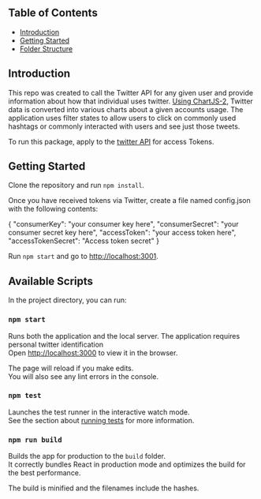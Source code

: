 

## Table of Contents

- [Introduction](#introduction)
- [Getting Started](#getting-started)
- [Folder Structure](#folder-structure)

## Introduction

This repo was created to call the Twitter API for any given user and provide information about how that individual uses twitter.  [Using ChartJS-2](https://www.npmjs.com/package/react-chartjs-2), Twitter data is converted into various charts about a given accounts usage.  The application uses filter states to allow users to click on commonly used hashtags or commonly interacted with users and see just those tweets.

To run this package, apply to the [twitter API](https://dev.twitter.com/docs) for access Tokens.

## Getting Started

Clone the repository and run `npm install`.

Once you have received tokens via Twitter, create a file named config.json with the following contents:

{
"consumerKey": "your consumer key here",
"consumerSecret": "your consumer secret key here",
"accessToken": "your access token here",
"accessTokenSecret": "Access token secret"
}

Run `npm start` and go to [http://localhost:3001](http://localhost:3001).


## Available Scripts

In the project directory, you can run:

### `npm start`

Runs both the application and the local server.  The application requires personal twitter identification <br>
Open [http://localhost:3000](http://localhost:3000) to view it in the browser.

The page will reload if you make edits.<br>
You will also see any lint errors in the console.

### `npm test`

Launches the test runner in the interactive watch mode.  
See the section about [running tests](#running-tests) for more information.

### `npm run build`

Builds the app for production to the `build` folder.<br>
It correctly bundles React in production mode and optimizes the build for the best performance.

The build is minified and the filenames include the hashes.<br>

